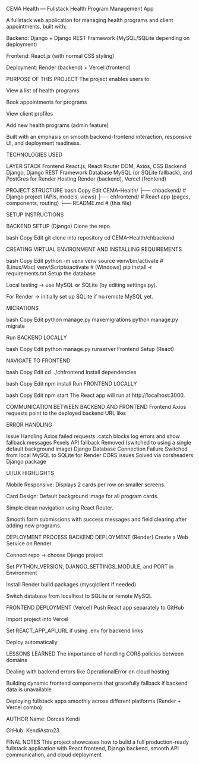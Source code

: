 CEMA Health — Fullstack Health Program Management App

A fullstack web application for managing health programs and client appointments, built with:

Backend: Django + Django REST Framework (MySQL/SQLite depending on deployment)

Frontend: React.js (with normal CSS styling)

Deployment: Render (backend) + Vercel (frontend)

PURPOSE OF THIS PROJECT
The project enables users to:

View a list of health programs

Book appointments for programs

View client profiles

Add new health programs (admin feature)

Built with an emphasis on smooth backend-frontend interaction, responsive UI, and deployment readiness.

TECHNOLOGIES USED

LAYER  STACK
Frontend	React.js, React Router DOM, Axios, CSS
Backend	Django, Django REST Framework
Database	MySQL (or SQLite fallback), and PostGres for Render
Hosting	Render (backend), Vercel (frontend)

PROJECT STRUCTURE
bash
Copy
Edit
CEMA-Health/
├── chbackend/      # Django project (APIs, models, views)
├── chfrontend/     # React app (pages, components, routing)
├── README.md       # (this file)

SETUP INSTRUCTIONS

BACKEND SETUP (Django)
Clone the repo

bash
Copy
Edit
git clone into repository
cd CEMA-Health/chbackend

CREATING VIRTUAL ENVIRONMENT AND INSTALLING REQUIREMENTS

bash
Copy
Edit
python -m venv venv
source venv/bin/activate   # (Linux/Mac)
venv\Scripts\activate      # (Windows)
pip install -r requirements.txt
Setup the database

Local testing → use MySQL or SQLite (by editing settings.py).

For Render → initially set up SQLite if no remote MySQL yet.

MICRATIONS

bash
Copy
Edit
python manage.py makemigrations
python manage.py migrate

Run BACKEND LOCALLY

bash
Copy
Edit
python manage.py runserver
Frontend Setup (React)

NAVIGATE TO FRONTEND

bash
Copy
Edit
cd ../chfrontend
Install dependencies

bash
Copy
Edit
npm install
Run FRONTEND LOCALLY

bash
Copy
Edit
npm start
The React app will run at http://localhost:3000.

COMMUNICATION BETWEEN BACKEND AND FRONTEND
Frontend Axios requests point to the deployed backend URL like:

ERROR HANDLING

Issue	Handling
Axios failed requests	.catch blocks log errors and show fallback messages
Pexels API fallback	Removed (switched to using a single default background image)
Django Database Connection Failure	Switched from local MySQL to SQLite for Render
CORS issues	Solved via corsheaders Django package


UI/UX HIGHLIGHTS

Mobile Responsive: Displays 2 cards per row on smaller screens.

Card Design: Default background image for all program cards.

Simple clean navigation using React Router.

Smooth form submissions with success messages and field clearing after adding new programs.

DEPLOYMENT PROCESS
BACKEND DEPLOYMENT (Render)
Create a Web Service on Render

Connect repo → choose Django project

Set PYTHON_VERSION, DJANGO_SETTINGS_MODULE, and PORT in Environment

Install Render build packages (mysqlclient if needed)

Switch database from localhost to SQLite or remote MySQL

FRONTEND DEPLOYMENT (Vercel)
Push React app separately to GitHub

Import project into Vercel

Set REACT_APP_API_URL if using .env for backend links

Deploy automatically

LESSONS LEARNED
The importance of handling CORS policies between domains

Dealing with backend errors like OperationalError on cloud hosting

Building dynamic frontend components that gracefully fallback if backend data is unavailable

Deploying fullstack apps smoothly across different platforms (Render + Vercel combo)



AUTHOR
Name: Dorcas Kendi

GitHub: KendiAstro23

FINAL NOTES
This project showcases how to build a full production-ready fullstack application
with React frontend, Django backend, smooth API communication, and cloud deployment